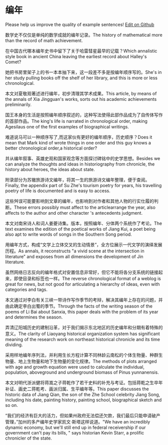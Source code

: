 # 编年

Please help us improve the quality of example sentences! [Edit on Github](https://github.com/jiyushe/jiyu-example-sentence-source/blob/main/chinese/biannian.md)

<p><span class="chinese">数学史不仅仅是单纯的数学成就的编年记录。</span><span class="english">The history of mathematical more than the record of math achievement.</span></p>

<p><span class="chinese">在中国古代哪本编年史书中留下了关于哈雷彗星最早的记载？</span><span class="english">Which annalistic style book in ancient China leaving the earliest record about Halley's Comet?</span></p>

<p><span class="chinese">她把书房里架子上的书一本本抽下来，这一段差不多是按编年顺序写的。</span><span class="english">She's in her study pulling books off the shelf of her library, and this is more or less chronological.</span></p>

<p><span class="chinese">本文对夏敬观著述进行编年，初步清理其学术成果。</span><span class="english">This article, by means of the annals of Xia Jingguan's works, sorts out his academic achievements preliminarily.</span></p>

<p><span class="chinese">国王本身的生活是按照编年顺序叙述的，这种写法使得此部作品成为了自传体写作的首部作品。</span><span class="english">The king's life is narrated in chronological order, making Agesilaus one of the first examples of biographical writings.</span></p>

<p><span class="chinese">难道说马可以一种顺序写了,而这家伙有更好的编年顺序，历史顺序？</span><span class="english">Does it mean that Mark kind of wrote things in one order and this guy knows a better chronological order,a historical order?</span></p>

<p><span class="chinese">并从编年叙事、英雄史观和国家观念等方面探讨碑铭中的史学思想。</span><span class="english">Besides we can analyze the thoughts and ideas in historiography from chronicle, the history about heroes, the ideas about state.</span></p>

<p><span class="chinese">附录部分为苏辙旅游诗文编年，将其一生的旅游诗文编年整理，便于查阅。</span><span class="english">Finally, the appendix part of Su Zhe's tourism poetry for years, his travelling poetry of life is documented and is easy to access.</span></p>

<p><span class="chinese">这些舛误可能要影响到文章的编年，也影响到对作者和其他人物的行实仕履的判断。</span><span class="english">These errors possibly must affect to the articlearrange the year, also affects to the author and other character 's antecedents judgment.</span></p>

<p><span class="chinese">本文对南宋诗人和词人姜夔诗集。版本，按照编年、分体两个系统作了考论。</span><span class="english">The text examines the edition of the poetical works of Jiang Kui, a poet being also apt to write words of songs in the Southern Song period.</span></p>

<p><span class="chinese">用编年方式，构成“文学上立体交叉的生动情景”，全方位展示一代文学的演绎发展历程。</span><span class="english">As annals, it reconstructs "a vivid scene at the intersection in literature" and exposes from all dimensions the development of Jin literature.</span></p>

<p><span class="chinese">虽然网络日志反向的编年格式对安置信息非常好，但它不能将各分支系统的链接起来，即使目录和标签也一样。</span><span class="english">The reverse chronological format of a weblog is great for news, but not good for articulating a hierarchy of ideas, even with categories and tags.</span></p>

<p><span class="chinese">本文通过对李白有关三峡一带诗作写作季节的考辩，解决其编年上存在的问题，并由此确定李白出蜀的季节。</span><span class="english">Through the facts of the writing season of the poems of Li Bai about Sanxia, this paper deals with the problem of its year and determines the season.</span></p>

<p><span class="chinese">弄清辽阳城历史的建制沿革，对于我们揭示东北地区的历史编年和分期有着特殊的意义。</span><span class="english">The clarity of Liaoyang historical organization system has significant meaning of the research work on northeast historical chronicle and its time dividing.</span></p>

<p><span class="chinese">采用样地编年序列法，并利用生长方程计算不同林龄云南松的个体生物量、种群生物量、地上生物量和地下生物量的变化规律。</span><span class="english">The methods of plots arranged with age and growth equation were used to calculate the individual, population, aboveground and underground biomass of Pinus yunnanensis.</span></p>

<p><span class="chinese">本文对明代浙派健将蒋嵩之子蒋乾作了若干史料的补充与考证。包括蒋乾之生卒年补证、画史二蒋乾考、画派归属、生平编年等。</span><span class="english">This paper discusses the historic data of Jiang Qian, the son of the Zhe School celebrity Jiang Song, including his date, painting history, painting school, biographical sketch and so on.</span></p>

<p><span class="chinese">“我们的经济有巨大的活力，但如果州政府无法偿还欠款，我们最后只能申请破产管理，”加州的多产编年史学家凯文·斯塔这样说道。</span><span class="english">"We have an incredibly dynamic economy, but we'll still end up in federal receivership if our government can't pay its bills, " says historian Kevin Starr, a prolific chronicler of the state.</span></p>

